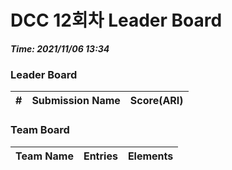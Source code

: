 # DCC 12회차 Leader Board
***Time: 2021/11/06 13:34***

### Leader Board

|#|Submission Name|Score(ARI)|
|:---:|:---:|:---:|

### Team Board

|Team Name|Entries|Elements|
|:---:|:---:|:---:|
